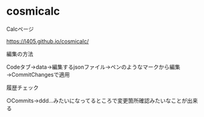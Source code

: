 # cosmicalc
Calcページ

https://l405.github.io/cosmicalc/

編集の方法

Codeタブ→data→編集するjsonファイル→ペンのようなマークから編集→CommitChangesで適用

履歴チェック

○Commits→ddd...みたいになってるところで変更箇所確認みたいなことが出来る
